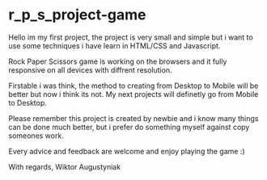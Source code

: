 # r_p_s_project-game

Hello im my first project, the project is very small and simple but i want to use some techniques i have learn in HTML/CSS and Javascript.

Rock Paper Scissors game is working on the browsers and it fully responsive on all devices with diffrent resolution.

Firstable i was think, the method to creating from Desktop to Mobile will be better but now i think its not. My next projects will definetly
go from Mobile to Desktop.

Please remember this project is created by newbie and i know many things can be done much better, but i prefer do something myself 
against copy someones work.

Every advice and feedback are welcome and enjoy playing the game :)

With regards,
Wiktor Augustyniak
